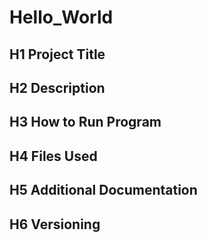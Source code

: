 # Hello_World
## H1 Project Title
## H2 Description
## H3 How to Run Program
## H4 Files Used
## H5 Additional Documentation
## H6 Versioning
